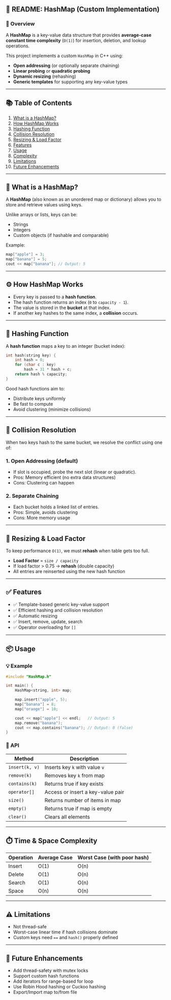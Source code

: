 ## 📘 README: HashMap (Custom Implementation)

### 📌 Overview

A **HashMap** is a key-value data structure that provides **average-case constant time complexity** (`O(1)`) for insertion, deletion, and lookup operations.

This project implements a custom `HashMap` in C++ using:

- **Open addressing** (or optionally separate chaining)
- **Linear probing** or **quadratic probing**
- **Dynamic resizing** (rehashing)
- **Generic templates** for supporting any key-value types

---

## 📚 Table of Contents

1. [What is a HashMap?](#what-is-a-hashmap)
2. [How HashMap Works](#how-hashmap-works)
3. [Hashing Function](#hashing-function)
4. [Collision Resolution](#collision-resolution)
5. [Resizing & Load Factor](#resizing--load-factor)
6. [Features](#features)
7. [Usage](#usage)
8. [Complexity](#complexity)
9. [Limitations](#limitations)
10. [Future Enhancements](#future-enhancements)

---

## 🧠 What is a HashMap?

A **HashMap** (also known as an unordered map or dictionary) allows you to store and retrieve values using keys.

Unlike arrays or lists, keys can be:

- Strings
- Integers
- Custom objects (if hashable and comparable)

Example:

```cpp
map["apple"] = 3;
map["banana"] = 5;
cout << map["banana"]; // Output: 5
```

---

## ⚙️ How HashMap Works

- Every key is passed to a **hash function**.
- The hash function returns an index (`0` to `capacity - 1`).
- The value is stored in the **bucket** at that index.
- If another key hashes to the same index, a **collision** occurs.

---

## 🧮 Hashing Function

A **hash function** maps a key to an integer (bucket index):

```cpp
int hash(string key) {
    int hash = 0;
    for (char c : key)
        hash = 31 * hash + c;
    return hash % capacity;
}
```

Good hash functions aim to:

- Distribute keys uniformly
- Be fast to compute
- Avoid clustering (minimize collisions)

---

## 🚧 Collision Resolution

When two keys hash to the same bucket, we resolve the conflict using one of:

### 1. **Open Addressing** (default)

- If slot is occupied, probe the next slot (linear or quadratic).
- Pros: Memory efficient (no extra data structures)
- Cons: Clustering can happen

### 2. **Separate Chaining**

- Each bucket holds a linked list of entries.
- Pros: Simple, avoids clustering
- Cons: More memory usage

---

## 🧪 Resizing & Load Factor

To keep performance `O(1)`, we must **rehash** when table gets too full.

- **Load Factor** = `size / capacity`
- If load factor > 0.75 → **rehash** (double capacity)
- All entries are reinserted using the new hash function

---

## ✅ Features

- ✅ Template-based generic key-value support
- ✅ Efficient hashing and collision resolution
- ✅ Automatic resizing
- ✅ Insert, remove, update, search
- ✅ Operator overloading for `[]`

---

## 📦 Usage

### 💡 Example

```cpp
#include "HashMap.h"

int main() {
    HashMap<string, int> map;

    map.insert("apple", 5);
    map["banana"] = 8;
    map["orange"] = 10;

    cout << map["apple"] << endl;   // Output: 5
    map.remove("banana");
    cout << map.contains("banana"); // Output: 0 (false)
}
```

### 💼 API

| Method         | Description                       |
| -------------- | --------------------------------- |
| `insert(k, v)` | Inserts key `k` with value `v`    |
| `remove(k)`    | Removes key `k` from map          |
| `contains(k)`  | Returns true if key exists        |
| `operator[]`   | Access or insert a key-value pair |
| `size()`       | Returns number of items in map    |
| `empty()`      | Returns true if map is empty      |
| `clear()`      | Clears all elements               |

---

## ⏱️ Time & Space Complexity

| Operation | Average Case | Worst Case (with poor hash) |
| --------- | ------------ | --------------------------- |
| Insert    | O(1)         | O(n)                        |
| Delete    | O(1)         | O(n)                        |
| Search    | O(1)         | O(n)                        |
| Space     | O(n)         | O(n)                        |

---

## ⚠️ Limitations

- Not thread-safe
- Worst-case linear time if hash collisions dominate
- Custom keys need `==` and `hash()` properly defined

---

## 🚀 Future Enhancements

- Add thread-safety with mutex locks
- Support custom hash functions
- Add iterators for range-based for loop
- Use Robin Hood hashing or Cuckoo hashing
- Export/Import map to/from file
